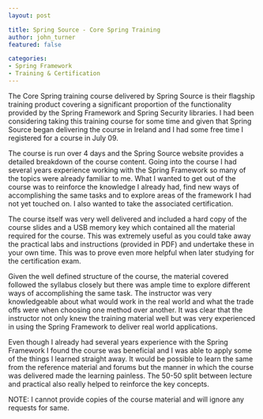 ```yaml
---
layout: post

title: Spring Source - Core Spring Training
author: john_turner
featured: false

categories:
- Spring Framework
- Training & Certification
---
```


The Core Spring training course delivered by Spring Source is their flagship training product covering a significant proportion of the functionality provided by the Spring Framework and Spring Security libraries. I had been considering taking this training course for some time and given that Spring Source began delivering the course in Ireland and I had some free time I registered for a course in July 09.

The course is run over 4 days and the Spring Source website provides a detailed breakdown of the course content. Going into the course I had several years experience working with the Spring Framework so many of the topics were already familiar to me. What I wanted to get out of the course was to reinforce the knowledge I already had, find new ways of accomplishing the same tasks and to explore areas of the framework I had not yet touched on. I also wanted to take the associated certification.

The course itself was very well delivered and included a hard copy of the course slides and a USB memory key which contained all the material required for the course. This was extremely useful as you could take away the practical labs and instructions (provided in PDF) and undertake these in your own time. This was to prove even more helpful when later studying for the certification exam.

Given the well defined structure of the course, the material covered followed the syllabus closely but there was ample time to explore different ways of accomplishing the same task. The instructor was very knowledgeable about what would work in the real world and what the trade offs were when choosing one method over another. It was clear that the instructor not only knew the training material well but was very experienced in using the Spring Framework to deliver real world applications.

Even though I already had several years experience with the Spring Framework I found the course was beneficial and I was able to apply some of the things I learned straight away. It would be possible to learn the same from the reference material and forums but the manner in which the course was delivered made the learning painless. The 50-50 split between lecture and practical also really helped to reinforce the key concepts.

NOTE: I cannot provide copies of the course material and will ignore any requests for same.
